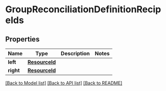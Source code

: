 # GroupReconciliationDefinitionRecipeIds


## Properties
Name | Type | Description | Notes
------------ | ------------- | ------------- | -------------
**left** | [**ResourceId**](ResourceId.md) |  | 
**right** | [**ResourceId**](ResourceId.md) |  | 

[[Back to Model list]](../README.md#documentation-for-models) [[Back to API list]](../README.md#documentation-for-api-endpoints) [[Back to README]](../README.md)


